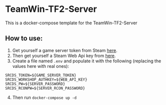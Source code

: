 # TeamWin-TF2-Server
This is a docker-compose template for the TeamWin-TF2-Server

## How to use:

1. Get yourself a game server token from Steam [here](https://steamcommunity.com/dev/managegameservers).
2. Then get yourself a Steam Web Api key from [here](https://steamcommunity.com/dev/apikey).
3. Create a file named `.env` and populate it with the following (replacing the values here with real ones):
```
SRCDS_TOKEN=${GAME_SERVER_TOKEN}
SRCDS_WORKSHOP_AUTHKEY=${WEB_API_KEY}
SRCDS_PW=${SERVER_PASSWORD}
SRCDS_RCONPW=${SERVER_RCON_PASSWORD}
```
4. Then run `docker-compose up -d`
